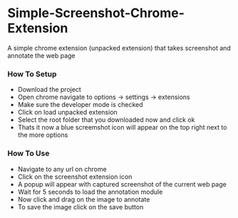 # Simple-Screenshot-Chrome-Extension
A simple chrome extension (unpacked extension) that takes screenshot and annotate the web page

### How To Setup
- Download the project
- Open chrome navigate to options -> settings -> extensions
- Make sure the developer mode is checked
- Click on load unpacked extension
- Select the root folder that you downloaded now and click ok
- Thats it now a blue screemshot icon will appear on the top right next to the more options

### How To Use
- Navigate to any url on chrome
- Click on the screenshot extension icon
- A popup will appear with captured screenshot of the current web page
- Wait for 5 seconds to load the annotation module
- Now click and drag on the image to annotate
- To save the image click on the save button
